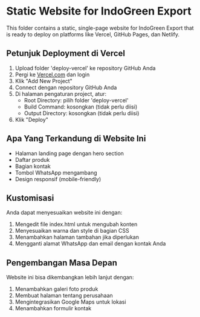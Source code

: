 # Static Website for IndoGreen Export

This folder contains a static, single-page website for IndoGreen Export that is ready to deploy on platforms like Vercel, GitHub Pages, dan Netlify.

## Petunjuk Deployment di Vercel

1. Upload folder 'deploy-vercel' ke repository GitHub Anda
2. Pergi ke [Vercel.com](https://vercel.com) dan login
3. Klik "Add New Project"
4. Connect dengan repository GitHub Anda
5. Di halaman pengaturan project, atur:
   - Root Directory: pilih folder 'deploy-vercel'
   - Build Command: kosongkan (tidak perlu diisi)
   - Output Directory: kosongkan (tidak perlu diisi)
6. Klik "Deploy"

## Apa Yang Terkandung di Website Ini

- Halaman landing page dengan hero section
- Daftar produk
- Bagian kontak
- Tombol WhatsApp mengambang
- Design responsif (mobile-friendly)

## Kustomisasi

Anda dapat menyesuaikan website ini dengan:

1. Mengedit file index.html untuk mengubah konten
2. Menyesuaikan warna dan style di bagian CSS
3. Menambahkan halaman tambahan jika diperlukan
4. Mengganti alamat WhatsApp dan email dengan kontak Anda

## Pengembangan Masa Depan

Website ini bisa dikembangkan lebih lanjut dengan:

1. Menambahkan galeri foto produk
2. Membuat halaman tentang perusahaan
3. Mengintegrasikan Google Maps untuk lokasi
4. Menambahkan formulir kontak